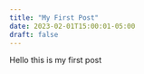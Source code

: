 ```yaml
---
title: "My First Post"
date: 2023-02-01T15:00:01-05:00
draft: false
---
```


Hello this is my first post
